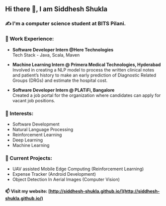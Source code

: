 ## Hi there 👋, I am Siddhesh Shukla 
### ✍️ I'm a computer science student at BITS Pilani.

### 💼 Work Experience: <br>

- <b>Software Developer Intern @Here Technologies</b> <br>
Tech Stack - Java, Scala, Maven

- <b>Machine Learning Intern @ Primera Medical Technologies, Hyderabad</b> <br>
Involved in creating a NLP model to process the written clinical notes and patient’s history to make an early prediction of Diagnostic Related Groups (DRGs) and estimate the hospital cost.

- <b>Software Developer Intern @ PLATiFi, Bangalore</b> <br>
Created a job portal for the organization where candidates can apply for vacant job positions. 

### 🌱 Interests:
- Software Development
- Natural Language Processing
- Reinforcement Learning
- Deep Learning
- Machine Learning

### 🔭 Current Projects:
- UAV assisted Mobile Edge Computing (Reinforcement Learning)
- Expense Tracker (Android Development)
- Object Detection In Aerial Images (Computer Vision)

#### 📫 Visit my website: [http://siddhesh-shukla.github.io/](http://siddhesh-shukla.github.io/)
